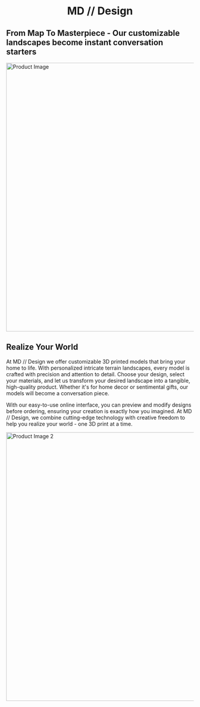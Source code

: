 <div align='center'>
  <h1>MD // Design</h1>
</div>

## From Map To Masterpiece - Our customizable landscapes become instant conversation starters

<img width="1080" height="720" alt="Product Image" src="https://github.com/user-attachments/assets/8d753d8d-c554-44e1-b3b2-53d20b92c3fd" />

## Realize Your World
At MD // Design we offer customizable 3D printed models that bring your home to life. With personalized intricate terrain landscapes, every model is crafted with precision and attention to detail. 
Choose your design, select your materials, and let us transform your desired landscape into a tangible, high-quality product. 
Whether it's for home decor or sentimental gifts, our models will become a conversation piece. 

With our easy-to-use online interface, you can preview and modify designs before ordering, ensuring your creation is exactly how you imagined. 
At MD // Design, we combine cutting-edge technology with creative freedom to help you realize your world - one 3D print at a time. 

<img width="1080" height="720" alt="Product Image 2" src="https://github.com/user-attachments/assets/90ed364d-229a-443c-bb59-2015244374db" />
